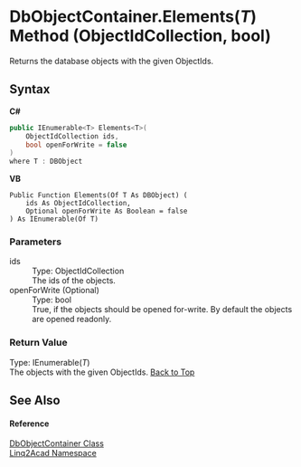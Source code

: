 # DbObjectContainer.Elements(*T*) Method (ObjectIdCollection, bool)
 

Returns the database objects with the given ObjectIds.

## Syntax

**C#**<br />
``` C#
public IEnumerable<T> Elements<T>(
	ObjectIdCollection ids,
	bool openForWrite = false
)
where T : DBObject

```

**VB**<br />
``` VB
Public Function Elements(Of T As DBObject) ( 
	ids As ObjectIdCollection,
	Optional openForWrite As Boolean = false
) As IEnumerable(Of T)
```


### Parameters
<dl><dt>ids</dt><dd>Type: ObjectIdCollection<br />The ids of the objects.</dd><dt>openForWrite (Optional)</dt><dd>Type: bool<br />True, if the objects should be opened for-write. By default the objects are opened readonly.</dd></dl>


### Return Value
Type: IEnumerable(*T*)<br />The objects with the given ObjectIds.
<a href="#DbObjectContainerElementsT-Method-ObjectIdCollection-bool">Back to Top</a>

## See Also


#### Reference
<a href="T_Linq2Acad_DbObjectContainer.md#DbObjectContainer-Class">DbObjectContainer Class</a><br /><a href="N_Linq2Acad.md#Linq2Acad-Namespace">Linq2Acad Namespace</a><br />
